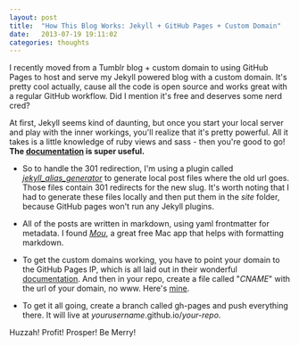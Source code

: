```yaml
---
layout: post
title:  "How This Blog Works: Jekyll + GitHub Pages + Custom Domain"
date:   2013-07-19 19:11:02
categories: thoughts
---
```


I recently moved from a Tumblr blog + custom domain to using GitHub Pages to host and serve my Jekyll powered blog with a custom domain. It's pretty cool actually, cause all the code is open source and works great with a regular GitHub workflow. Did I mention it's free and deserves some nerd cred?

At first, Jekyll seems kind of daunting, but once you start your local server and play with the inner workings, you'll realize that it's pretty powerful. All it takes is a little knowledge of ruby views and sass - then you're good to go! **The [documentation](http://jekyllrb.com/) is super useful.**

* So to handle the 301 redirection, I'm using a plugin called *[jekyll_alias_generator](https://github.com/tsmango/jekyll_alias_generator)* to generate local post files where the old url goes. Those files contain 301 redirects for the new slug. It's worth noting that I had to generate these files locally and then put them in the *site* folder, because GitHub pages won't run any Jekyll plugins.

* All of the posts are written in markdown, using yaml frontmatter for metadata. I found *[Mou](http://mouapp.com/)*, a great free Mac app that helps with formatting markdown.

* To get the custom domains working, you have to point your domain to the GitHub Pages IP, which is all laid out in their wonderful [documentation](https://help.github.com/articles/setting-up-a-custom-domain-with-pages). And then in your repo, create a file called "*CNAME*" with the url of your domain, no www. Here's [mine](https://github.com/sodevious/sodevious-blog/blob/master/CNAME).

* To get it all going, create a branch called gh-pages and push everything there. It will live at *yourusername*.github.io/*your-repo*.

Huzzah! Profit! Prosper! Be Merry!
